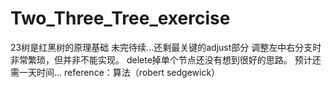 # Two_Three_Tree_exercise
23树是红黑树的原理基础
未完待续...还剩最关键的adjust部分
调整左中右分支时非常繁琐，但并非不能实现。
delete掉单个节点还没有想到很好的思路。
预计还需一天时间...
reference：算法（robert sedgewick）
